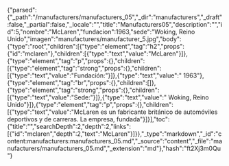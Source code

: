 {"parsed":{"_path":"/manufacturers/manufacturers_05","_dir":"manufacturers","_draft":false,"_partial":false,"_locale":"","title":"Manufacturers05","description":"","id":5,"nombre":"McLaren","fundacion":1963,"sede":"Woking, Reino Unido","imagen":"manufacturers/manufacturer_5.jpg","body":{"type":"root","children":[{"type":"element","tag":"h2","props":{"id":"mclaren"},"children":[{"type":"text","value":"McLaren"}]},{"type":"element","tag":"p","props":{},"children":[{"type":"element","tag":"strong","props":{},"children":[{"type":"text","value":"Fundación:"}]},{"type":"text","value":" 1963"},{"type":"element","tag":"br","props":{},"children":[]},{"type":"element","tag":"strong","props":{},"children":[{"type":"text","value":"Sede:"}]},{"type":"text","value":" Woking, Reino Unido"}]},{"type":"element","tag":"p","props":{},"children":[{"type":"text","value":"McLaren es un fabricante británico de automóviles deportivos y de carreras. La empresa, fundada"}]}],"toc":{"title":"","searchDepth":2,"depth":2,"links":[{"id":"mclaren","depth":2,"text":"McLaren"}]}},"_type":"markdown","_id":"content:manufacturers:manufacturers_05.md","_source":"content","_file":"manufacturers/manufacturers_05.md","_extension":"md"},"hash":"ft2Xj3m0Qu"}